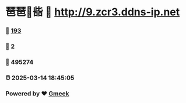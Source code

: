 # 琶琶🔭啙 :link: http://9.zcr3.ddns-ip.net 
### :page_facing_up: [193](http://9.zcr3.ddns-ip.net/tag.html) 
### :speech_balloon: 2 
### :hibiscus: 495274 
### :alarm_clock: 2025-03-14 18:45:05 
### Powered by :heart: [Gmeek](https://github.com/Meekdai/Gmeek)
